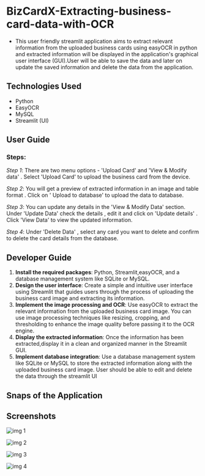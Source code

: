 
# BizCardX-Extracting-business-card-data-with-OCR

- This user friendly streamlit application aims to extract relevant information from the uploaded business cards using easyOCR in python and extracted information will be displayed in the application's graphical user interface (GUI).User will be able to save the data and later on  update the saved information and delete the data from the application.


## Technologies Used
- Python
- EasyOCR
- MySQL
- Streamlit (UI)
## User Guide
### Steps:
 *Step 1*: There are two menu options - 'Upload Card' and 'View & Modify data' . Select 'Upload Card' to upload the business card from the device.

*Step 2*: You will get a preview of extracted information in an image and table format . Click on ' Upload to database' to upload the data to database.

*Step 3*: You can update any details in the 'View & Modify Data' section. Under 'Update Data' check the details , edit it and click on 'Update details' . Click 'View Data' to view the updated information.

*Step 4*: Under 'Delete Data' , select any card you want to delete and confirm to delete the card details from the database. 

## Developer Guide
1. **Install the required packages**: Python, Streamlit,easyOCR, and a database management system like SQLite or MySQL.
2. **Design the user interface**: Create a simple and intuitive user interface using Streamlit that guides users through the process of uploading the business card image and extracting its information. 
3. **Implement the image processing and OCR**: Use easyOCR to extract the relevant information from the uploaded business card image. You can use image processing techniques like resizing, cropping, and thresholding to enhance the image quality before passing it to the OCR engine.
4. **Display the extracted information**: Once the information has been extracted,display it in a clean and organized manner in the Streamlit GUI.
5. **Implement database integration**: Use a database management system like SQLite or MySQL to store the extracted information along with the uploaded business card image. User should be able to edit and delete the data through the streamlit UI


## Snaps of the Application

## Screenshots

![img 1](https://i.ibb.co/zRtMBCV/Screenshot-2024-03-14-201947.png)

![img 2](https://i.ibb.co/gjGGMmB/Screenshot-2024-03-14-202250.png)

![img 3](https://i.ibb.co/fGCPQPc/Screenshot-2024-03-14-202657.png)

![img 4](https://i.ibb.co/Pjrhr58/Screenshot-2024-03-14-203037.png)
